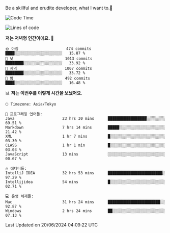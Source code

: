 Be a skillful and erudite developer, what I want to.👶

<!--START_SECTION:waka-->
![Code Time](http://img.shields.io/badge/Code%20Time-903%20hrs%2055%20mins-blue)

![Lines of code](https://img.shields.io/badge/%EC%A0%80%EB%8A%94%20%EC%97%AC%ED%83%9C%EA%B9%8C%EC%A7%80%20-2.3%20million%20%EC%A4%84%EC%9D%98%20%EC%BD%94%EB%93%9C%EB%A5%BC%20%EC%9E%91%EC%84%B1%ED%96%88%EC%96%B4%EC%9A%94.-blue)

**저는 저녁형 인간이에요. 🦉** 

```text
🌞 아침                     474 commits         ████░░░░░░░░░░░░░░░░░░░░░   15.87 % 
🌆 낮　                     1013 commits        ████████░░░░░░░░░░░░░░░░░   33.92 % 
🌃 저녁                     1007 commits        ████████░░░░░░░░░░░░░░░░░   33.72 % 
🌙 밤　                     492 commits         ████░░░░░░░░░░░░░░░░░░░░░   16.48 % 
```


📊 **저는 이번주를 이렇게 시간을 보냈어요.** 

```text
🕑︎ Timezone: Asia/Tokyo

💬 프로그래밍 언어들: 
Java                     23 hrs 30 mins      █████████████████░░░░░░░░   69.51 % 
Markdown                 7 hrs 14 mins       █████░░░░░░░░░░░░░░░░░░░░   21.42 % 
XML                      1 hr 7 mins         █░░░░░░░░░░░░░░░░░░░░░░░░   03.30 % 
CLASS                    1 hr 1 min          █░░░░░░░░░░░░░░░░░░░░░░░░   03.03 % 
JavaScript               13 mins             ░░░░░░░░░░░░░░░░░░░░░░░░░   00.67 % 

🔥 에디터들: 
IntelliJ IDEA            32 hrs 53 mins      ████████████████████████░   97.29 % 
Intellijidea             54 mins             █░░░░░░░░░░░░░░░░░░░░░░░░   02.71 % 

💻 운영 체제들: 
Mac                      31 hrs 24 mins      ███████████████████████░░   92.87 % 
Windows                  2 hrs 24 mins       ██░░░░░░░░░░░░░░░░░░░░░░░   07.13 % 
```


 Last Updated on 20/06/2024 04:09:22 UTC
<!--END_SECTION:waka-->
